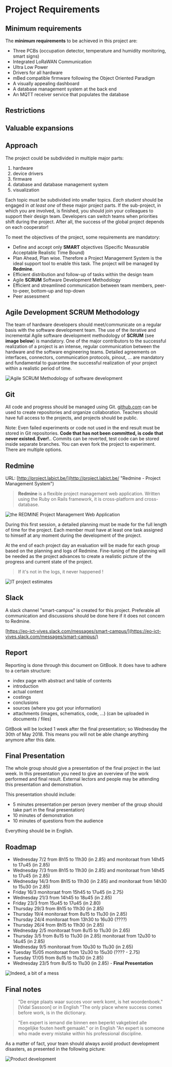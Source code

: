 # Project Requirements

## Minimum requirements

The **minimum requirements** to be achieved in this project are:

* Three PCBs (occupation detector, temperature and humidity monitoring, smart signs)
 * Integrated LoRaWAN Communication
 * Ultra Low Power
* Drivers for all hardware
* mBed compatible firmware following the Object Oriented Paradigm
* A visually appealing dashboard
* A database management system at the back end
* An MQTT receiver service that populates the database

## Restrictions

<!-- * Battery must last for minimum 6 hours. Battery must stay in place when recharging through a USB connector.
* Use object oriented programming languages for both the firmware as software.
* Communication between the cases and the server must use the LoRaWAN communication protocol. -->

## Valuable expansions

<!-- * Updates, data or state can be send from the server to the cases.
* Multiple types of games, ranging from time, distance and difficulty can be created and played.
* Generate random games based on a set of restrictions
* Use your imagination and creativity. **Suggestions are welcome and will be appreciated**. -->

## Approach

The project could be subdivided in multiple major parts:

1. hardware
2. device drivers
3. firmware
4. database and database management system
5. visualization

Each topic must be subdivided into smaller topics. _Each student_ should be engaged in _at least one_ of these major project parts. If the sub-project, in which you are involved, is finished, you should join your colleagues to support their design team. Developers can switch teams when priorities shift during the project. After all, the success of the global project depends on each cooperator!

To meet the objectives of the project, some requirements are mandatory:

* Define and accept only **SMART** objectives \(Specific Measurable Acceptable Realistic Time Bound\)
* Plan Ahead, Plan wise. Therefore a Project Management System is the ideal support tool to enable this task. The project will be managed by **Redmine**.
* Efficient distribution and follow-up of tasks within the design team
* Agile **SCRUM** Software Development Methodology
* Efficient and streamlined communication between team members, peer-to-peer, bottom-up and top-down
* Peer assessment

## Agile Development SCRUM Methodology

The team of hardware developers should meet/communicate on a regular basis with the software development team. The use of the iterative and incremental Agile software development methodology of **SCRUM** \(see **image below**\) is mandatory. One of the major contributors to the successful realization of a project is an intense, regular communication between the hardware and the software engineering teams. Detailed agreements on interfaces, connectors, communication protocols, pinout, ... are mandatory and fundamental to guarantee the successful realization of your project within a realistic period of time.

![Agile SCRUM Methodology of software development](img/SCRUM.jpg)

## Git

All code and progress should be managed using Git. [github.com](https://github.com) can be used to create repositories and organize collaboration. Teachers should have full access to the projects, and projects should be public.

Note: Even failed experiments or code not used in the end result must be stored in Git repositories. **Code that has not been committed, is code that never existed. Ever!.**. Commits can be reverted, test code can be stored inside separate branches. You can even fork the project to experiment. There are multiple options.

## Redmine

URL: [http://project.labict.be/](http://project.labict.be/ "Redmine - Project Management System")

> **Redmine** is a flexible project management web application. Written using the Ruby on Rails framework, it is cross-platform and cross-database.

![the REDMINE Project Management Web Application](img/redmine2.jpg)

During this first session, a detailed planning must be made for the full length of time for the project. Each member must have at least one task assigned to himself at any moment during the development of the project.

At the end of each project day an evaluation will be made for each group based on the planning and logs of Redmine. Fine-tuning of the planning will be needed as the project advances to create a realistic picture of the progress and current state of the project.

> If it's not in the logs, it never happened !

![IT project estimates](img/it-project-estimates.jpg)

## Slack

A slack channel "smart-campus" is created for this project. Preferable all communication and discussions should be done here if it does not concern to Redmine.

[https://eo-ict-vives.slack.com/messages/smart-campus/](https://eo-ict-vives.slack.com/messages/smart-campus/)

## Report

Reporting is done through this document on GitBook. It does have to adhere to a certain structure:

* index page with abstract and table of contents
* introduction
* actual content
* costings
* conclusions
* sources \(where you got your information\)
* attachments \(images, schematics, code, ...\) \(can be uploaded in documents / files\)

GitBook will be locked 1 week after the final presentation; so Wednesday the 30th of May 2018. This means you will not be able change anything anymore after this date.

## Final Presentation

The whole group should give a presentation of the final project in the last week. In this presentation you need to give an overview of the work performed and final result. External lectors and people may be attending this presentation and demonstration.

This presentation should include:

* 5 minutes presentation per person (every member of the group should take part in the final presentation)
* 10 minutes of demonstration
* 10 minutes of questions from the audience

Everything should be in English.

## Roadmap

* Wednesday 7/2 from 8h15 to 11h30 (in 2.85) and monitoraat from 14h45 to 17u45 (in 2.85)
* Wednesday 7/3 from 8h15 to 11h30 (in 2.85) and monitoraat from 14h45 to 17u45 (in 2.85)
* Wednesday 14/3 from 8h15 to 11h30 (in 2.85) and monitoraat from 14h30 to 15u30 (in 2.85)
* Friday 16/3 monitoraat from 15h45 to 17u45 (in 2.75)
* Wednesday 21/3 from 14h45 to 18u45 (in 2.85)
* Friday 23/3 from 15u45 to 17u45 (in 2.80)
* Thursday 29/3 from 8h15 to 11h30 (in 2.85)
* Thursday 19/4 monitoraat from 8u15 to 11u30 (in 2.85)
* Thursday 24/4 monitoraat from 13h30 to 16u30 (????)
* Thursday 26/4 from 8h15 to 11h30 (in 2.85)
* Wednesday 2/5 monitoraat from 8u15 to 11u30 (in 2.65)
* Thursday 3/5 from 8u15 to 11u30 (in 2.85) monitoraat from 12u30 to 14u45 (in 2.85)
* Wednesday 9/5 monitoraat from 10u30 to 11u30 (in 2.65)
* Tuesday 15/05 monitoraat from 12u30 to 15u30 (???? - 2.75)
* Tuesday 17/05 from 8u15 to 11u30 (in 2.85)
* Wednesday 23/5 from 8u15 to 11u30 (in 2.85) - **Final Presentation**

![Indeed, a bit of a mess](img/she-said-whaaat_o_192495.jpg)

## Final notes

> "De enige plaats waar succes voor werk komt, is het woordenboek." \[Vidal Sassoon\] or in English "The only place where success comes before work, is in the dictionary.

<!-- How to split these lines? -->

> "Een expert is iemand die binnen een beperkt vakgebied alle mogelijke fouten heeft gemaakt."
> or in English "An expert is someone who made every mistake within his professional discipline.

As a matter of fact, your team should always avoid product development disasters, as presented in the following picture:

![Product development](img/IT.png)
